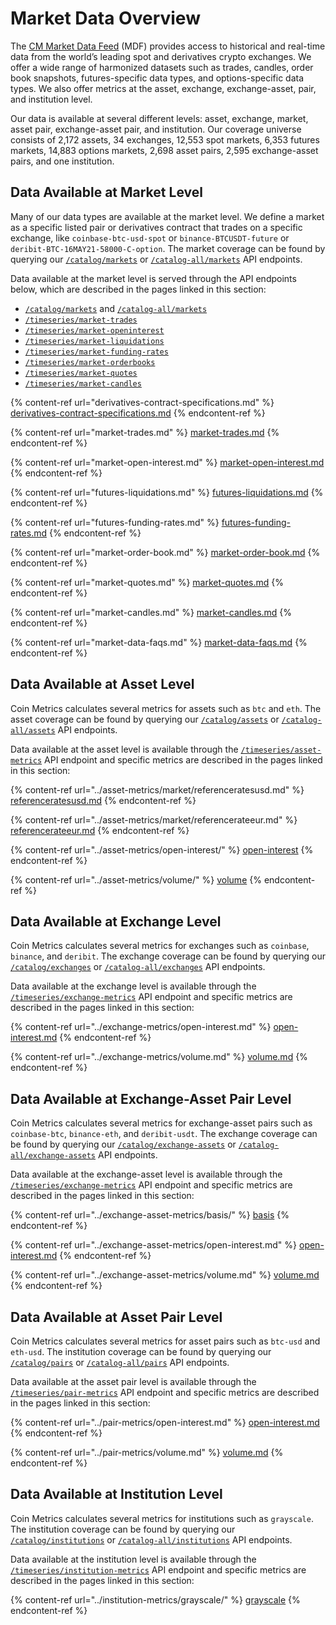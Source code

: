 # Market Data Overview

The [CM Market Data Feed](https://coinmetrics.io/market-data-feed/) (MDF) provides access to historical and real-time data from the world’s leading spot and derivatives crypto exchanges. We offer a wide range of harmonized datasets such as trades, candles, order book snapshots, futures-specific data types, and options-specific data types. We also offer metrics at the asset, exchange, exchange-asset, pair, and institution level.&#x20;

Our data is available at several different levels: asset, exchange, market, asset pair, exchange-asset pair, and institution. Our coverage universe consists of 2,172 assets, 34 exchanges, 12,553 spot markets, 6,353 futures markets, 14,883 options markets, 2,698 asset pairs, 2,595 exchange-asset pairs, and one institution.&#x20;

## Data Available at Market Level&#x20;

Many of our data types are available at the market level. We define a market as a specific listed pair or derivatives contract that trades on a specific exchange, like `coinbase-btc-usd-spot` or `binance-BTCUSDT-future` or `deribit-BTC-16MAY21-58000-C-option`. The market coverage can be found by querying our [`/catalog/markets`](https://docs.coinmetrics.io/api/v4#operation/getCatalogMarkets) or [`/catalog-all/markets`](https://docs.coinmetrics.io/api/v4#operation/getCatalogAllMarkets) API endpoints.

Data available at the market level is served through the API endpoints below, which are described in the pages linked in this section:&#x20;

* [`/catalog/markets`](https://docs.coinmetrics.io/api/v4#operation/getCatalogMarkets) and [`/catalog-all/markets`](https://docs.coinmetrics.io/api/v4#operation/getCatalogAllMarkets)
* [`/timeseries/market-trades`](https://docs.coinmetrics.io/api/v4#operation/getTimeseriesMarketTrades)
* [`/timeseries/market-openinterest`](https://docs.coinmetrics.io/api/v4#operation/getTimeseriesMarketOpenIntereset)
* [`/timeseries/market-liquidations`](https://docs.coinmetrics.io/api/v4#operation/getTimeseriesMarketLiquidations)
* [`/timeseries/market-funding-rates`](https://docs.coinmetrics.io/api/v4#operation/getTimeseriesMarketFundingRates)
* [`/timeseries/market-orderbooks`](https://docs.coinmetrics.io/api/v4#operation/getTimeseriesMarketOrderbooks)
* [`/timeseries/market-quotes`](https://docs.coinmetrics.io/api/v4#operation/getTimeseriesMarketQuotes)
* [`/timeseries/market-candles`](https://docs.coinmetrics.io/api/v4#operation/getTimeseriesMarketCandles)

{% content-ref url="derivatives-contract-specifications.md" %}
[derivatives-contract-specifications.md](derivatives-contract-specifications.md)
{% endcontent-ref %}

{% content-ref url="market-trades.md" %}
[market-trades.md](market-trades.md)
{% endcontent-ref %}

{% content-ref url="market-open-interest.md" %}
[market-open-interest.md](market-open-interest.md)
{% endcontent-ref %}

{% content-ref url="futures-liquidations.md" %}
[futures-liquidations.md](futures-liquidations.md)
{% endcontent-ref %}

{% content-ref url="futures-funding-rates.md" %}
[futures-funding-rates.md](futures-funding-rates.md)
{% endcontent-ref %}

{% content-ref url="market-order-book.md" %}
[market-order-book.md](market-order-book.md)
{% endcontent-ref %}

{% content-ref url="market-quotes.md" %}
[market-quotes.md](market-quotes.md)
{% endcontent-ref %}

{% content-ref url="market-candles.md" %}
[market-candles.md](market-candles.md)
{% endcontent-ref %}

{% content-ref url="market-data-faqs.md" %}
[market-data-faqs.md](market-data-faqs.md)
{% endcontent-ref %}

## Data Available at Asset Level&#x20;

Coin Metrics calculates several metrics for assets such as `btc` and `eth`. The asset coverage can be found by querying our [`/catalog/assets`](https://docs.coinmetrics.io/api/v4#operation/getCatalogAssets) or [`/catalog-all/assets`](https://docs.coinmetrics.io/api/v4#operation/getCatalogAllAssets) API endpoints.

Data available at the asset level is available through the [`/timeseries/asset-metrics`](https://docs.coinmetrics.io/api/v4#operation/getTimeseriesAssetMetrics) API endpoint and specific metrics are described in the pages linked in this section:&#x20;

{% content-ref url="../asset-metrics/market/referenceratesusd.md" %}
[referenceratesusd.md](../asset-metrics/market/referenceratesusd.md)
{% endcontent-ref %}

{% content-ref url="../asset-metrics/market/referencerateeur.md" %}
[referencerateeur.md](../asset-metrics/market/referencerateeur.md)
{% endcontent-ref %}

{% content-ref url="../asset-metrics/open-interest/" %}
[open-interest](../asset-metrics/open-interest/)
{% endcontent-ref %}

{% content-ref url="../asset-metrics/volume/" %}
[volume](../asset-metrics/volume/)
{% endcontent-ref %}

## Data Available at Exchange Level&#x20;

Coin Metrics calculates several metrics for exchanges such as `coinbase`, `binance`, and `deribit`. The exchange coverage can be found by querying our [`/catalog/exchanges`](https://docs.coinmetrics.io/api/v4#operation/getCatalogExchanges) or [`/catalog-all/exchanges`](https://docs.coinmetrics.io/api/v4#operation/getCatalogAllExchanges) API endpoints.

Data available at the exchange level is available through the [`/timeseries/exchange-metrics`](https://docs.coinmetrics.io/api/v4#operation/getTimeseriesExchangeMetrics) API endpoint and specific metrics are described in the pages linked in this section:&#x20;

{% content-ref url="../exchange-metrics/open-interest.md" %}
[open-interest.md](../exchange-metrics/open-interest.md)
{% endcontent-ref %}

{% content-ref url="../exchange-metrics/volume.md" %}
[volume.md](../exchange-metrics/volume.md)
{% endcontent-ref %}

## Data Available at Exchange-Asset Pair Level&#x20;

Coin Metrics calculates several metrics for exchange-asset pairs such as `coinbase-btc`, `binance-eth`, and `deribit-usdt`. The exchange coverage can be found by querying our [`/catalog/exchange-assets`](https://docs.coinmetrics.io/api/v4#operation/getCatalogExchangeAssets) or [`/catalog-all/exchange-assets`](https://docs.coinmetrics.io/api/v4#operation/getCatalogAllExchangeAssets) API endpoints.

Data available at the exchange-asset level is available through the [`/timeseries/exchange-metrics`](https://docs.coinmetrics.io/api/v4#operation/getTimeseriesExchangeMetrics) API endpoint and specific metrics are described in the pages linked in this section:&#x20;

{% content-ref url="../exchange-asset-metrics/basis/" %}
[basis](../exchange-asset-metrics/basis/)
{% endcontent-ref %}

{% content-ref url="../exchange-asset-metrics/open-interest.md" %}
[open-interest.md](../exchange-asset-metrics/open-interest.md)
{% endcontent-ref %}

{% content-ref url="../exchange-asset-metrics/volume.md" %}
[volume.md](../exchange-asset-metrics/volume.md)
{% endcontent-ref %}

## Data Available at Asset Pair Level&#x20;

Coin Metrics calculates several metrics for asset pairs such as `btc-usd` and `eth-usd`. The institution coverage can be found by querying our [`/catalog/pairs`](https://docs.coinmetrics.io/api/v4#operation/getCatalogAssetPairs) or [`/catalog-all/pairs`](https://docs.coinmetrics.io/api/v4#operation/getCatalogAllAssetPairs) API endpoints.

Data available at the asset pair level is available through the [`/timeseries/pair-metrics`](https://docs.coinmetrics.io/api/v4#operation/getTimeseriesPairMetrics) API endpoint and specific metrics are described in the pages linked in this section:&#x20;

{% content-ref url="../pair-metrics/open-interest.md" %}
[open-interest.md](../pair-metrics/open-interest.md)
{% endcontent-ref %}

{% content-ref url="../pair-metrics/volume.md" %}
[volume.md](../pair-metrics/volume.md)
{% endcontent-ref %}

## Data Available at Institution Level&#x20;

Coin Metrics calculates several metrics for institutions such as `grayscale`. The institution coverage can be found by querying our [`/catalog/institutions`](https://docs.coinmetrics.io/api/v4#operation/getCatalogInstitutions) or [`/catalog-all/institutions`](https://docs.coinmetrics.io/api/v4#operation/getCatalogAllInstitutions) API endpoints.

Data available at the institution level is available through the [`/timeseries/institution-metrics`](https://docs.coinmetrics.io/api/v4#operation/getTimeseriesInstitutionMetrics) API endpoint and specific metrics are described in the pages linked in this section:&#x20;

{% content-ref url="../institution-metrics/grayscale/" %}
[grayscale](../institution-metrics/grayscale/)
{% endcontent-ref %}
